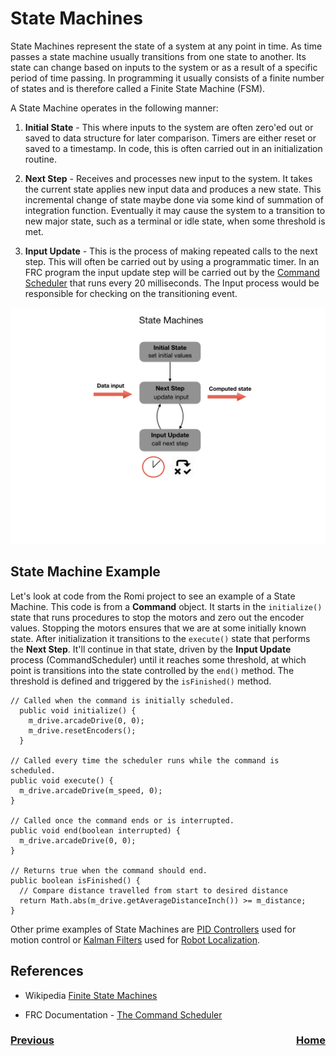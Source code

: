# State Machines
State Machines represent the state of a system at any point in time.  As time passes a state machine usually transitions from one state to another.  Its state can change based on inputs to the system or as a result of a specific period of time passing. In programming it usually consists of a finite number of states and is therefore called a Finite State Machine (FSM).

A State Machine operates in the following manner:

1. **Initial State** - This where inputs to the system are often zero'ed out or saved to data structure for later comparison.  Timers are either reset or saved to a timestamp.  In code, this is often carried out in an initialization routine.

2. **Next Step** - Receives and processes new input to the system. It takes the current state applies new input data and produces a new state.  This incremental change of state maybe done via some kind of summation of integration function.  Eventually it may cause the system to a transition to new major state, such as a terminal or idle state, when some threshold is met. 

3. **Input Update** - This is the process of making repeated calls to the next step.  This will often be carried out by using a programmatic timer.  In an FRC program the input update step will be carried out by the [Command Scheduler](https://docs.wpilib.org/en/latest/docs/software/commandbased/command-scheduler.html) that runs every 20 milliseconds.  The Input process would be responsible for checking on the transitioning event.

![State Machines](../images/FRCProgramming/FRCProgramming.009.jpeg)

## State Machine Example
Let's look at code from the Romi project to see an example of a State Machine.  This code is from a **Command** object.  It starts in the `initialize()` state that runs procedures to stop the motors and zero out the encoder values.  Stopping the motors ensures that we are at some initially known state.  After initialization it transitions to the `execute()` state that performs the **Next Step**.  It'll continue in that state, driven by the **Input Update** process (CommandScheduler) until it reaches some threshold, at which point is transitions into the state controlled by the `end()` method.  The threshold is defined and triggered by the `isFinished()` method.

    // Called when the command is initially scheduled.
      public void initialize() {
        m_drive.arcadeDrive(0, 0);
        m_drive.resetEncoders();
      }

    // Called every time the scheduler runs while the command is scheduled.
    public void execute() {
      m_drive.arcadeDrive(m_speed, 0);
    }

    // Called once the command ends or is interrupted.
    public void end(boolean interrupted) {
      m_drive.arcadeDrive(0, 0);
    }

    // Returns true when the command should end.
    public boolean isFinished() {
      // Compare distance travelled from start to desired distance
      return Math.abs(m_drive.getAverageDistanceInch()) >= m_distance;
    }

Other prime examples of State Machines are [PID Controllers](../Tools/romiPID) used for motion control or [Kalman Filters](../Concepts/kalmanFilters) used for [Robot Localization](../Concepts/localization).

## References

- Wikipedia [Finite State Machines](https://en.wikipedia.org/wiki/Finite-state_machine)

- FRC Documentation - [The Command Scheduler](https://docs.wpilib.org/en/latest/docs/software/commandbased/command-scheduler.html)

<h3><span style="float:left">
<a href="objects">Previous</a></span>
<span style="float:right">
<a href="../index">Home</a></span></h3>